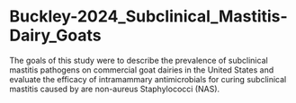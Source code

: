 # Buckley-2024_Subclinical_Mastitis-Dairy_Goats
The goals of this study were to describe the prevalence of subclinical mastitis pathogens on commercial goat dairies in the United States and evaluate the efficacy of intramammary antimicrobials for curing subclinical mastitis caused by are non-aureus Staphylococci (NAS).
